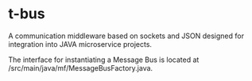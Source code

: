 # t-bus
A communication middleware based on sockets and JSON designed for integration into JAVA microservice projects.

The interface for instantiating a Message Bus is located at /src/main/java/mf/MessageBusFactory.java.
